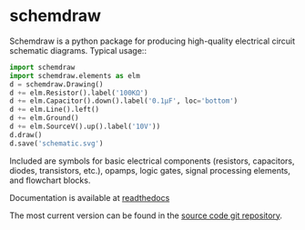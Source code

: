 # schemdraw

Schemdraw is a python package for producing high-quality electrical circuit schematic diagrams. Typical usage::

```python
import schemdraw
import schemdraw.elements as elm
d = schemdraw.Drawing()
d += elm.Resistor().label('100KΩ')
d += elm.Capacitor().down().label('0.1μF', loc='bottom')
d += elm.Line().left()
d += elm.Ground()
d += elm.SourceV().up().label('10V'))
d.draw()
d.save('schematic.svg')
```

Included are symbols for basic electrical components (resistors, capacitors, diodes, transistors, etc.), opamps, logic gates, signal processing elements, and flowchart blocks.

Documentation is available at [readthedocs](https://schemdraw.readthedocs.io)

The most current version can be found in the [source code git repository](https://bitbucket.org/cdelker/schemdraw).
